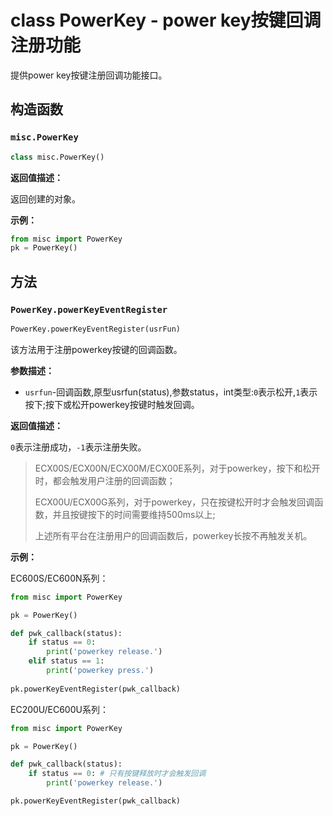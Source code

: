 # class PowerKey - power key按键回调注册功能

提供power key按键注册回调功能接口。

## 构造函数

### `misc.PowerKey`

```python
class misc.PowerKey()
```

**返回值描述：**

返回创建的对象。

**示例：**

```python
from misc import PowerKey
pk = PowerKey()
```

## 方法

### `PowerKey.powerKeyEventRegister`

```python
PowerKey.powerKeyEventRegister(usrFun)
```

该方法用于注册powerkey按键的回调函数。

**参数描述：**

- `usrfun`-回调函数,原型usrfun(status),参数status，int类型:`0`表示松开,`1`表示按下;按下或松开powerkey按键时触发回调。

**返回值描述：**

`0`表示注册成功，`-1`表示注册失败。

> ECX00S/ECX00N/ECX00M/ECX00E系列，对于powerkey，按下和松开时，都会触发用户注册的回调函数；
>
> ECX00U/ECX00G系列，对于powerkey，只在按键松开时才会触发回调函数，并且按键按下的时间需要维持500ms以上;
>
> 上述所有平台在注册用户的回调函数后，powerkey长按不再触发关机。

**示例：**

EC600S/EC600N系列：

```python
from misc import PowerKey

pk = PowerKey()

def pwk_callback(status):
	if status == 0:
		print('powerkey release.')
	elif status == 1:
		print('powerkey press.')
        
pk.powerKeyEventRegister(pwk_callback)
```

EC200U/EC600U系列：

```python
from misc import PowerKey

pk = PowerKey()

def pwk_callback(status):
	if status == 0: # 只有按键释放时才会触发回调
		print('powerkey release.')

pk.powerKeyEventRegister(pwk_callback)
```
